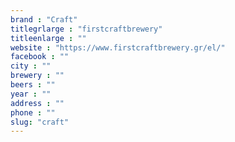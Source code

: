 ```yaml
---
brand : "Craft"
titlegrlarge : "firstcraftbrewery"
titleenlarge : ""
website : "https://www.firstcraftbrewery.gr/el/"
facebook : ""
city : ""
brewery : ""
beers : ""
year : ""
address : ""
phone : ""
slug: "craft"
---
```

